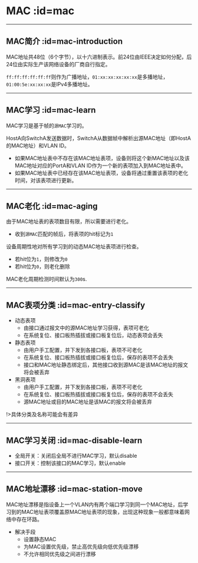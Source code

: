 # MAC :id=mac

---

## MAC简介 :id=mac-introduction

MAC地址共48位（6个字节），以十六进制表示。前24位由IEEE决定如何分配，后24位由实际生产该网络设备的厂商自行指定。

`ff:ff:ff:ff:ff:ff`则作为广播地址，`01:xx:xx:xx:xx:xx`是多播地址，`01:00:5e:xx:xx:xx`是IPv4多播地址。

---

## MAC学习 :id=mac-learn

MAC学习是基于帧的`源MAC`学习的。

HostA向SwitchA发送数据时，SwitchA从数据帧中解析出源MAC地址（即HostA的MAC地址）和VLAN ID。

+ 如果MAC地址表中不存在该MAC地址表项，设备则将这个新MAC地址以及该MAC地址对应的PortA和VLAN ID作为一个新的表项加入到MAC地址表中。
+ 如果MAC地址表中已经存在该MAC地址表项，设备将通过重置该表项的老化时间，对该表项进行更新。

---

## MAC老化 :id=mac-aging

由于MAC地址表的表项数目有限，所以需要进行老化。

+ 收到`源MAC`匹配的帧后，将表项的hit标记为`1`

设备周期性地对所有学习到的动态MAC地址表项进行检查。

+ 若hit位为`1`，则修改为`0`
+ 若hit位为`0`，则老化删除

MAC老化周期检测时间默认为`300`s.

---

## MAC表项分类 :id=mac-entry-classify

+ 动态表项
  + 由接口通过报文中的源MAC地址学习获得，表项可老化
  + 在系统复位、接口板热插拔或接口板复位后，动态表项会丢失
+ 静态表项
  + 由用户手工配置，并下发到各接口板，表项不可老化
  + 在系统复位、接口板热插拔或接口板复位后，保存的表项不会丢失
  + 接口和MAC地址静态绑定后，其他接口收到源MAC是该MAC地址的报文将会被丢弃
+ 黑洞表项
  + 由用户手工配置，并下发到各接口板，表项不可老化
  + 在系统复位、接口板热插拔或接口板复位后，保存的表项不会丢失
  + 源MAC地址或目的MAC地址是该MAC的报文将会被丢弃

!>具体分类及名称可能会有差异

---

## MAC学习关闭 :id=mac-disable-learn

+ 全局开关：关闭后全局不进行MAC学习，默认disable
+ 接口开关：控制该接口的MAC学习，默认enable

---

## MAC地址漂移 :id=mac-station-move

MAC地址漂移是指设备上一个VLAN内有两个端口学习到同一个MAC地址，后学习到的MAC地址表项覆盖原MAC地址表项的现象，出现这种现象一般都意味着网络中存在环路。

+ 解决手段
  + 设置静态MAC
  + 为MAC设置优先级，禁止高优先级向低优先级漂移
  + 不允许相同优先级之间进行漂移
